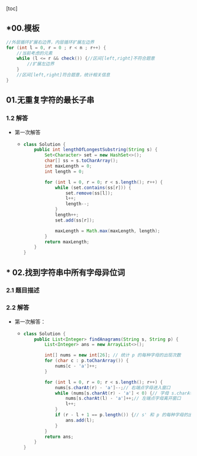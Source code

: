 [toc]

## *00.模板

```java
//外层循环扩展右边界，内层循环扩展左边界
for (int l = 0, r = 0 ; r < n ; r++) {
	//当前考虑的元素
	while (l <= r && check()) {//区间[left,right]不符合题意
        //扩展左边界
    }
    //区间[left,right]符合题意，统计相关信息
}
```



## 01.无重复字符的最长子串



### 1.2 解答

- 第一次解答

  - ```java
    class Solution {
        public int lengthOfLongestSubstring(String s) {
            Set<Character> set = new HashSet<>();
            char[] ss = s.toCharArray();
            int maxLength = 0;
            int length = 0;
    
            for (int l = 0, r = 0; r < s.length(); r++) {     
                while (set.contains(ss[r])) {
                    set.remove(ss[l]);
                    l++;
                    length--;
                }
                length++;
                set.add(ss[r]);
    
                maxLength = Math.max(maxLength, length);
            }
            return maxLength;
        }
    }
    ```

    

## * 02.找到字符串中所有字母异位词

### 2.1 题目描述



### 2.2 解答

- 第一次解答：

  - ```java
    class Solution {
        public List<Integer> findAnagrams(String s, String p) {
            List<Integer> ans = new ArrayList<>();
    
            int[] nums = new int[26]; // 统计 p 的每种字母的出现次数
            for (char c : p.toCharArray()) {
                nums[c - 'a']++;
            }
    
            for (int l = 0, r = 0; r < s.length(); r++) {
                nums[s.charAt(r) - 'a']--;// 右端点字母进入窗口
                while (nums[s.charAt(r) - 'a'] < 0) {// 字母 s.charAt(r) 太多了
                    nums[s.charAt(l) - 'a']++;// 左端点字母离开窗口
                    l++;
                }
                if (r - l + 1 == p.length()) {// s' 和 p 的每种字母的出现次数都相同
                    ans.add(l);
                }
            }
            return ans;
        }
    }
    ```

    